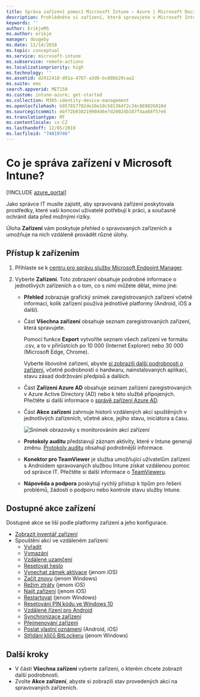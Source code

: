 ```yaml
---
title: Správa zařízení pomocí Microsoft Intune – Azure | Microsoft Docs
description: Prohlédněte si zařízení, která spravujete v Microsoft Intune (můžete také exportovat jejich seznam do formátu CSV), zobrazte zařízení připojená k Azure Active Directory, prohlédněte si změnový protokol akcí se zařízením, využijte konektor TeamVieweru umožňující správcům IT na dálku řešit problémy v zařízeních s Androidem a prohlédněte si všechny akce, které můžete v zařízeních spouštět.
keywords: ''
author: ErikjeMS
ms.author: erikje
manager: dougeby
ms.date: 11/14/2018
ms.topic: conceptual
ms.service: microsoft-intune
ms.subservice: remote-actions
ms.localizationpriority: high
ms.technology: ''
ms.assetid: d2412418-d91a-4767-a3d6-bc88bb29caa2
ms.suite: ems
search.appverid: MET150
ms.custom: intune-azure; get-started
ms.collection: M365-identity-device-management
ms.openlocfilehash: b957857702de10e10c581364f2c34c869026810d
ms.sourcegitcommit: ebf72b038219904d6e7d20024b107f4aa68f57e6
ms.translationtype: MT
ms.contentlocale: cs-CZ
ms.lasthandoff: 12/05/2019
ms.locfileid: "74819746"
---
```

# <a name="what-is-microsoft-intune-device-management"></a>Co je správa zařízení v Microsoft Intune?

[!INCLUDE [azure_portal](../includes/azure_portal.md)]

Jako správce IT musíte zajistit, aby spravovaná zařízení poskytovala prostředky, které vaši koncoví uživatelé potřebují k práci, a současně ochránit data před možnými riziky.

Úloha **Zařízení** vám poskytuje přehled o spravovaných zařízeních a umožňuje na nich vzdáleně provádět různé úlohy.

## <a name="get-to-your-devices"></a>Přístup k zařízením

1. Přihlaste se k [centru pro správu služby Microsoft Endpoint Manager](https://go.microsoft.com/fwlink/?linkid=2109431).
3. Vyberte **Zařízení**. Toto zobrazení obsahuje podrobné informace o jednotlivých zařízeních a o tom, co s nimi můžete dělat, mimo jiné:

   - **Přehled** zobrazuje grafický snímek zaregistrovaných zařízení včetně informací, kolik zařízení používá jednotlivé platformy (Android, iOS a další).
   - Část **Všechna zařízení** obsahuje seznam zaregistrovaných zařízení, která spravujete.

     Pomocí funkce **Export** vytvoříte seznam všech zařízení ve formátu .csv, a to v přírůstcích po 10 000 (Internet Explorer) nebo 30 000 (Microsoft Edge, Chrome).

     Vyberte libovolné zařízení, abyste [si zobrazili další podrobnosti o zařízení](device-inventory.md), včetně podrobností o hardwaru, nainstalovaných aplikací, stavu zásad dodržování předpisů a dalších.

   - Část **Zařízení Azure AD** obsahuje seznam zařízení zaregistrovaných v Azure Active Directory (AD) nebo k této službě připojených. Přečtěte si další informace o [správě zařízení Azure AD](https://docs.microsoft.com/azure/active-directory/device-management-introduction).
   - Část **Akce zařízení** zahrnuje historii vzdálených akcí spuštěných v jednotlivých zařízeních, včetně akce, jejího stavu, iniciátora a času.

     ![Snímek obrazovky s monitorováním akcí zařízení](./media/device-management/monitor-device-actions.png)

   - **Protokoly auditu** představují záznam aktivity, které v Intune generují změnu. [Protokoly auditu](../fundamentals/monitor-audit-logs.md) obsahují podrobnější informace.
   - **Konektor pro TeamViewer** je služba umožňující uživatelům zařízení s Androidem spravovaných službou Intune získat vzdálenou pomoc od správce IT. Přečtěte si další informace o [TeamVieweru](teamviewer-support.md).
   - **Nápověda a podpora** poskytují rychlý přístup k tipům pro řešení problémů, žádosti o podporu nebo kontrole stavu služby Intune.

## <a name="available-device-actions"></a>Dostupné akce zařízení
Dostupné akce se liší podle platformy zařízení a jeho konfigurace.

- [Zobrazit inventář zařízení](device-inventory.md)
- Spouštění akcí ve vzdáleném zařízení:
  - [Vyřadit](devices-wipe.md#retire)
  - [Vymazání](devices-wipe.md#wipe)
  - [Vzdálené uzamčení](device-remote-lock.md)
  - [Resetovat heslo](device-passcode-reset.md)
  - [Vynechat zámek aktivace](device-activation-lock-bypass.md) (jenom iOS)
  - [Začít znovu](device-fresh-start.md) (jenom Windows)
  - [Režim ztráty](device-lost-mode.md) (jenom iOS)
  - [Najít zařízení](device-locate.md) (jenom iOS)
  - [Restartovat](device-restart.md) (jenom Windows)
  - [Resetování PIN kódu ve Windows 10](device-windows-pin-reset.md)
  - [Vzdálené řízení pro Android](teamviewer-support.md)
  - [Synchronizace zařízení](device-sync.md)
  - [Přejmenování zařízení](device-rename.md)
  - [Poslat vlastní oznámení](custom-notifications.md#send-a-custom-notification-to-a-single-device) (Android, iOS)
  - [Střídání klíčů BitLockeru](../protect/encrypt-devices.md#rotate-bitlocker-recovery-keys) (jenom Windows)

## <a name="next-steps"></a>Další kroky

- V části **Všechna zařízení** vyberte zařízení, o kterém chcete zobrazit další podrobnosti.
- Zvolte **Akce zařízení**, abyste si zobrazili stav provedených akcí na spravovaných zařízeních.
